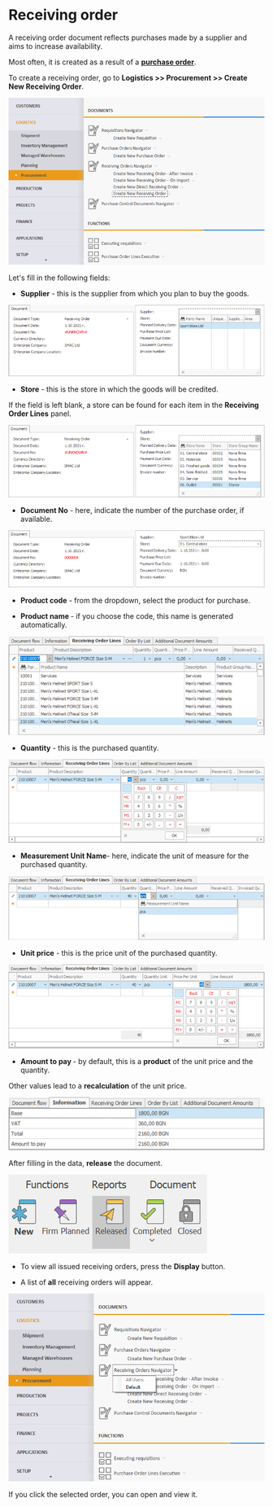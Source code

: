 # Receiving order

A receiving order document reflects purchases made by a supplier and aims to increase availability. 

Most often, it is created as a result of a **[purchase order](https://docs.erp.net/winclient/step-by-step/purchase-order.html)**.

To create a receiving order, go to <b>Logistics >> Procurement >> Create New Receiving Order</b>.
 
![Receiving Order](pictures/ro1.png)

Let's fill in the following fields:

- <b>Supplier</b> - this is the supplier from which you plan to buy the goods.
 
![Receiving Order](pictures/ro2.png)

-	<b>Store</b> - this is the store in which the goods will be credited.

If the field is left blank, a store can be found for each item in the **Receiving Order Lines** panel.
 
![Receiving Order](pictures/ro3.png)

-	<b>Document No</b> - here, indicate the number of the purchase order, if available.
 
![Receiving Order](pictures/ro4.png)

-	<b>Product code</b> - from the dropdown, select the product for purchase.

-	<b>Product name </b> - if you choose the code, this name is generated automatically.
 
![Receiving Order](pictures/ro5.png)

-	<b>Quantity</b> - this is the purchased quantity.
 
![Receiving Order](pictures/ro6.png)

-	<b>Measurement Unit Name</b>- here, indicate the unit of measure for the purchased quantity.
 
![Receiving Order](pictures/ro7.png)

-	<b>Unit price</b> -  this is the price unit of the purchased quantity.
 
![Receiving Order](pictures/ro8.png)

-	<b>Amount to pay </b> - by default, this is a **product** of the unit price and the quantity. 
	
Other values lead to a **recalculation** of the unit price.
 
![Receiving Order](pictures/ro9.png)

After filling in the data, **release** the document.
 
![Receiving Order](pictures/releasedocument.png)

- To view all issued receiving orders, press the **Display** button.

- A list of **all** receiving orders will appear.
 
![Receiving Order](pictures/ro10.png)

If you click the selected order, you can open and view it.

